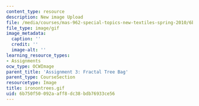 ```yaml
---
content_type: resource
description: New image Upload
file: /media/courses/mas-962-special-topics-new-textiles-spring-2010/6b750f50092aaff8dc38bdb76933ce56_ironontrees.gif
file_type: image/gif
image_metadata:
  caption: ''
  credit: ''
  image-alt: ''
learning_resource_types:
- Assignments
ocw_type: OCWImage
parent_title: 'Assignment 3: Fractal Tree Bag'
parent_type: CourseSection
resourcetype: Image
title: ironontrees.gif
uid: 6b750f50-092a-aff8-dc38-bdb76933ce56
---
```

